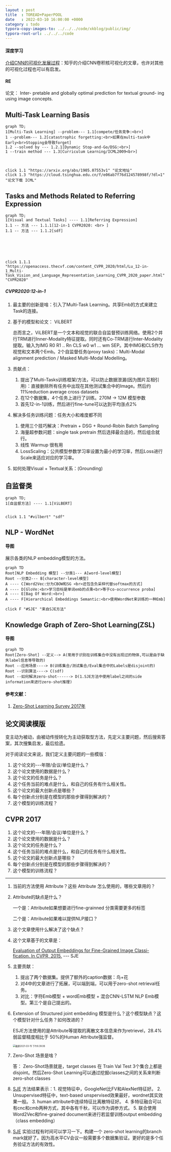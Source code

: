 ```yaml
---
layout : post
title  : TOREAD+PaperPOOL
date   : 2022-03-10 16:00:00 +0000
category : todo
typora-copy-images-to: ../../../code/xkblog/public/img/
typora-root-url: ../../../code
---
```


#### 深度学习

[介绍CNN的可视化发展过程](https://zhuanlan.zhihu.com/p/24833574)：知乎的介绍CNN卷积核可视化的文章，也许对其他的可视化过程也可以有启发。

#### RE

论文： Inter- pretable and globally optimal prediction for textual ground- ing using image concepts.

## Multi-Task Learning Basis

```mermaid
graph TD;
1[Multi-Task Learning] --problem--- 1.1[compete/任务竞争:<br>]
1 --problem--- 1.2[catastrophic forgetting:<br>如果在multi-task中Early<br>Stopping会导致forget]
1.2 --solved by --- 1.2.1[Dynamic Stop-and-Go/DSG:<br>]
1 --train method --- 1.3[Curriculum Learning/ICML2009<br>]



click 1.1 "https://arxiv.org/abs/1905.07553v1" "论文地址"
click 1.3 "https://cloud.tsinghua.edu.cn/f/e06ab7f76d124578998f/?dl=1" "论文下载 ICML"
```




## Tasks and Methods Related to Referring Expression

```mermaid
graph TD; 
1[Visual and Textual Tasks] ---- 1.1[Referring Expression]
1.1 -- 方法 --- 1.1.1[12-in-1 CVPR2020: <br> ]
1.1 -- 方法 --- 1.1.2[sdf]






click 1.1.1 "https://openaccess.thecvf.com/content_CVPR_2020/html/Lu_12-in-1_Multi-Task_Vision_and_Language_Representation_Learning_CVPR_2020_paper.html" "CVPR2020"
```

##### CVPR2020:12-in-1

1. 最主要的创新是啥：引入了Multi-Task Learning。共享Emb的方式来建立Task的连接。

2. 基于的模型和论文：<span id='vilbert'> ViLBERT </span>

   总而言之，ViLBERT是一个文本和视觉的联合自监督预训练网络。使用2个并行TRM进行Inner-Modality特征提取。同时还有Co-TRM进行Inter-Modality提取。输入为IMG R0 R1 .. Rn CLS w0 w1 ... wm SEP。其中IMG和CLS作为视觉和文本两个Emb。2个自监督任务(proxy tasks)：Multi-Modal alignment prediction / Masked Multi-Modal Modelling。 

3. 贡献点：

   1. 提出了Multi-Tasks训练框架/方法，可以防止数据泄漏(因为图片互相引用)：直接删除所有任务中出现在其他测试集合中的Image。然后约11%reduction average cross datasets
   2. 在12个数据集，4个任务上进行了训练。270M -> 12M 模型参数
   3. 首先12-in-1训练，然后进行fine-tune可以达到平均涨点2%

4. 解决多任务训练问题：任务大小和难度都不同

   1. 使用三个技巧解决：Pretrain + DSG + Round-Robin Batch Sampling
   2. 海量超参数问题：single task pretrain 然后选择最合适的，然后组合就行。
   3. 线性 Warmup 很有用
   4. LossScaling：公共模型参数学习率设置为最小的学习率，然后Loss进行Scale来适应对应的学习率。

5. 如何处理Visual + Textual关系：(Grounding)

## 自监督类

```mermaid
graph TD;
1[自监督方法] ---- 1.1[ViLBERT]


click 1.1 "#vilbert" "sdf"
```





## NLP - WordNet

#### 导图

展示各类的NLP embedding模型的方法。

```mermaid
graph TD
Root[NLP Embedding 模型] --分类1--- A[word-level模型]
Root --分类2--- B[character-level模型]
A ---- C[Word2Vec:分为CBOW和SG <br>还包含负采样代替softmax的方式]
A ---- D[GloVe:<br>学习目标是单词emb的点乘<br>等于co-occurrence proba]
A ---- E[Bag Of Word:<br>]
A ---- F[Hierarchical Embeddings Semantic:<br>使用WordNet来训练的一种Emb]

click F "#SJE" "来自SJE方法"
```

## Knowledge Graph of Zero-Shot Learning(ZSL)

#### 导图

```mermaid
graph TD
Root[Zero-Shot] --定义--> A(常用于识别在训练集合中没有出现过的物体,可以是由于缺失label信息等导致的)
Root --应用场景----> B(训练集合/测试集合/Eval集合中的Labels是disjoint的)
Root --识别算法----> C(sdf)
Root --如何解决zero-shot------> D(1.SJE方法中使用label之间的side information来进行zero-shot推理)
```

#### 参考文献：

1. [Zero-Shot Learning Survey 2017年](https://arxiv.org/pdf/1707.00600.pdf)

## 论文阅读模版

变主动为被动，由被动传授转化为主动获取型方法，先定义主要问题，然后搜索答案，其次搜集启发，最后拾遗。

对于阅读论文来说，我们定义主要问题的一些模版：

1. 这个论文的---年限/会议/单位是什么？
2. 这个论文使用的数据是什么？
3. 这个论文的任务是什么？
4. 这个任务当前的难点是什么，和自己的任务有什么相关性。
5. 这个论文的最大创新点是哪些？
6. 每个创新点分别是在模型的那些步骤得到解决的？
7. 这个模型的训练流程？



## CVPR 2017

1. 这个论文的---年限/会议/单位是什么？
2. 这个论文使用的数据是什么？
3. 这个论文的任务是什么？
4. 这个任务当前的难点是什么，和自己的任务有什么相关性。
5. 这个论文的最大创新点是哪些？
6. 每个创新点分别是在模型的那些步骤得到解决的？
7. 这个模型的训练流程？

---

1. 当前的方法使用 Attribute？这些 Attribute 怎么使用的，哪些文章用的？

2. Attribute的缺点是什么？

   一个是：Attribute如果想要进行fine-grainned 分类需要更多的标签

   二个是：Attribute如果难以提供NLP接口？

3. 这个文章使用什么解决了这个缺点？

4. 这个文章基于的文章是：

   [Evaluation of Output Embeddings for Fine-Grained Image Classi- fication. In CVPR, 2015.]()   --- <span id='SJE'>SJE</span>

5. 主要贡献：

   1. 提出了两个数据集。提供了额外的caption数据：鸟+花
   2. 对4中的文章进行了拓展，可以端到端，可以用于zero-shot retrieval任务。
   3. 对比：字符Emb模型 + wordEmb模型 + 混合CNN-LSTM NLP Emb模型。第三个是自己提出的。

6. Extension of Structured joint embedding 模型是什么？这个模型缺点？这个模型针对什么任务？如何改进的？

   ESJE方法使用的是Attribute等提取的离散文本信息来作为retrievel，28.4%弱监督精度相比于 50%的Human Attribute强监督。

   <img src="/xkblog/public/img/截屏2021-03-15 下午8.39.06.png" alt="截屏2021-03-15 下午8.39.06" style="zoom:50%;" />

7. Zero-Shot 场景是啥？ 

   答： Zero-Shot场景就是，target classes 在 Train Val Test 3个集合上都是disjoint。然后Zero-Shot Learning可以通过挖掘classes之间的关系来判断zero-shot classes

8. [SJE](#SJE) 方法结果表示：1. 视觉特征中，GoogleNet比FV和AlexNet特征好。 2. Unsupervised特征中，text-based unspervised效果最好，wordnet其实效果一般。 3. human attribute中连续特征比离散特征好。 4. 多特征融合可以有cnc和cmb两种方式，其中各有千秋，可以作为调参方式。 5. 联合使用Word2Vec和fine-grained document来进行若监督训练output embedding（class embedding）

9. [SJE](#SJE) 实验过程有时间可以学习一下。构建一个 zero-shot learning的branch mark就好了。因为高水平CV会议一般需要多个数据集验证。更好的是多个任务验证方法的有效性。
